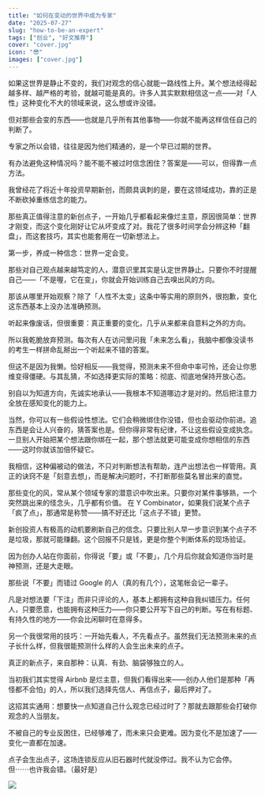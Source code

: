 ```yaml
---
title: "如何在变动的世界中成为专家"
date: "2025-07-27"
slug: "how-to-be-an-expert"
tags: ["创业", "好文推荐"]
cover: "cover.jpg"
icon: "😎"
images: ["cover.jpg"]
---
```

如果这世界是静止不变的，我们对观念的信心就能一路线性上升。某个想法经得起越多样、越严格的考验，就越可能是真的。许多人其实默默相信这一点——对「人性」这种变化不大的领域来说，这么想或许没错。



但对那些会变的东西——也就是几乎所有其他事物——你就不能再这样信任自己的判断了。



专家之所以会错，往往是因为他们精通的，是一个早已过期的世界。



有办法避免这种情况吗？能不能不被过时信念困住？答案是——可以，但得靠一点方法。



我曾经花了将近十年投资早期新创，而颇具讽刺的是，要在这领域成功，靠的正是不断砍掉重练信念的能力。



那些真正值得注意的新创点子，一开始几乎都看起来像烂主意，原因很简单：世界才刚变，而这个变化刚好让它从坏变成了对。我花了很多时间学会分辨这种「翻盘」，而这套技巧，其实也能套用在一切新想法上。



第一步，养成一种信念：世界一定会变。



那些对自己观点越来越笃定的人，潜意识里其实是认定世界静止。只要你不时提醒自己——「不是喔，它在变」，你就会开始训练自己去嗅出风的方向。



那该从哪里开始观察？除了「人性不太变」这条中等实用的原则外，很抱歉，变化这东西基本上没办法准确预测。



听起来像废话，但很重要：真正重要的变化，几乎从来都来自意料之外的方向。



所以我乾脆放弃预测。每次有人在访问里问我「未来怎么看」，我脑中都像没读书的考生一样拼命乱掰出一个听起来不错的答案。



但这不是因为我懒。恰好相反——我觉得，预测未来不但命中率可怜，还会让你思维变得僵硬。与其乱猜，不如选择更实际的策略：彻底、彻底地保持开放心态。



别自以为知道方向，先诚实地承认——我根本不知道哪边才是对的。然后把注意力全放在感知变化的能力上。



当然，你可以有一些假设性想法。它们会稍微绑住你没错，但也会驱动你前进。追东西是会让人兴奋的，猜答案也是。但你得非常有纪律，不让这些假设变成执念。
一旦别人开始把某个想法跟你绑在一起，那个想法就更可能变成你想相信的东西——这时你就该加倍怀疑它。



我相信，这种偏被动的做法，不只对判断想法有帮助，连产出想法也一样管用。真正的诀窍不是「刻意去想」，而是解决问题时，不打断那些莫名冒出来的直觉。



那些变化的风，常从某个领域专家的潜意识中吹出来。只要你对某件事够熟，一个突然跳出来的怪念头，几乎都有价值。
在 Y Combinator，如果我们说某个点子「疯了点」，那通常是称赞——搞不好还比「这点子不错」更赞。



新创投资人有极高的动机要刷新自己的信念。只要比别人早一步意识到某个点子不是垃圾，那就可能赚翻。这个回报不只是钱，更是你整个判断体系的现场验证。



因为创办人站在你面前，你得说「要」或「不要」，几个月后你就会知道你当时是神预测，还是大走眼。



那些说「不要」而错过 Google 的人（真的有几个），这笔帐会记一辈子。



凡是对想法要「下注」而非只评论的人，基本上都拥有这种自我纠错压力。任何人，只要愿意，也能拥有这种压力——你只要公开写下自己的判断。写在有标题、有持久性的地方——你会比闲聊时在意得多。



另一个我很常用的技巧：一开始先看人，不先看点子。虽然我们无法预测未来的点子长什么样，但我很能预测什么样的人会生出未来的点子。



真正的新点子，来自那种：认真、有劲、脑袋够独立的人。



当初我们其实觉得 Airbnb 是烂主意，但我们看得出来——创办人他们是那种「再怪都不会怕」的人，所以我们选择先信人、再信点子，最后押对了。



这招其实通用：想要快一点知道自己什么观念已经过时了？那就去跟那些会打破你观念的人当朋友。



不被自己的专业反困住，已经够难了，而未来只会更难。因为变化不是加速了——变化一直都在加速。



点子会生出点子，这场连锁反应从旧石器时代就没停过。我不认为它会停。
但⋯⋯也许我会错。（最好是）




![](https://prod-files-secure.s3.us-west-2.amazonaws.com/112d0858-5090-4d34-a606-b75eb8d65fd2/46476355-9cf3-4e99-9b7a-3531bc426380/1000202064.png?X-Amz-Algorithm=AWS4-HMAC-SHA256&X-Amz-Content-Sha256=UNSIGNED-PAYLOAD&X-Amz-Credential=ASIAZI2LB466TREHNXJO%2F20250929%2Fus-west-2%2Fs3%2Faws4_request&X-Amz-Date=20250929T194305Z&X-Amz-Expires=3600&X-Amz-Security-Token=IQoJb3JpZ2luX2VjEFAaCXVzLXdlc3QtMiJGMEQCICcxToGG4g6YRa5WZADiAHGG0xHe0YhNTiyr%2B4Y2714lAiBgwTTfA%2Fp0oVTyWRC1emDGXsMdAlTYfQzn3G8X7t2ijiqIBAjZ%2F%2F%2F%2F%2F%2F%2F%2F%2F%2F8BEAAaDDYzNzQyMzE4MzgwNSIMqv49br9CsjXvCnQoKtwDV4BlEjvorT92K2C2vYxXVkuC9YdJoLcfDYsqVVYZFvjvXrBEro0PtZIX1ykH3hNQvCd%2FIxmjQ2X9rOFslpkU7EFWuq%2BZTOrVHf8qsnf3ktDbBhMXg%2B4tBPuM11H%2Bna1us09wVPkQQzLYHTmprUILORs71YrnjtX7i7yFgVKw6M8UiUUG%2BrlhhYR4rwwtJEKzdt86XEHXjorQ%2Fqf355Jfx5mgFb7LWwUtxcKQ1roPWAj%2FIvW8dQqMqaOYOwKBqTnvUHU6eD%2BunGCp42qQCLfuLeaj8CD%2B%2BkSGM6Qr1jCpNIadLh7XIqiqVEkiQkxjN%2B3tqZ8WRNRJSib%2FARq6ZTAqW26CZggHL0sVmidVM2w3P2MO5QG4nNoUNlbFxt2CErt0sXxYDkBe2UgLZufIVntWPXrL%2BdZar0jFSo%2FrDaPuCd3dZd1zJ8s54r5UPQ6VxDq3M467D4a8tvvr2A0MzQIzCgw8W2LYIwuc0ZxNec51GN4b3afrJtJiQqhGwiAlxJdUKA51NwOu4BIc7EjDUID6dgxjbnAP%2BjmL83Fjbwo9KuhXqR6fZIlVap3TBzdZSAHnE1geQ4X%2BrXXwgK5LWDPAB0hHOjDrs3sfkKZEPUhlkNlWJgUrCc7bp6BZsXIwwdXqxgY6pgFugVgQwYeLDRc8mFUYa0Zo%2F%2BraetviWc6lkvqW0K%2FlT919dwiXaE%2BIZLC75IIZ3PnulW09kwfLshZ2NGm%2FspSGAfINPvDo9gkDzgFr0Yq4LCEi4a%2FPkbNykinnUxrF4mnaUxHYYhbyBXhTjzC3pmTBIlszli7v0hmdGneYT0KoAEVIxoZJTXReNROUz2rXg2FBvAFQUdpZFAf4B5Y9GJbWO%2F86jZHQ&X-Amz-Signature=c066313ff0585eeaeb7f5f34a5581f4f00fc004521bb2d963e05186b8ddd8af2&X-Amz-SignedHeaders=host&x-amz-checksum-mode=ENABLED&x-id=GetObject)

